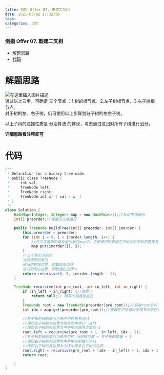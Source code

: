 ```yaml
---
title: 剑指 Offer 07. 重建二叉树
date: 2021-03-02 17:32:06
tags: 
categories: 力扣
---
```


<!--more-->

### 剑指 Offer 07. 重建二叉树

- [解题思路](#_2)
- [代码](#_12)

# 解题思路

![在这里插入图片描述](https://img-blog.csdnimg.cn/20210302173128220.png?x-oss-process=image/watermark,type_ZmFuZ3poZW5naGVpdGk,shadow_10,text_aHR0cHM6Ly9ibG9nLmNzZG4ubmV0L3FxXzIxMDQwNTU5,size_16,color_FFFFFF,t_70)  
通过以上三步，可确定 三个节点 ：1.树的根节点、2.左子树根节点、3.右子树根节点。  
对于树的左、右子树，仍可使用以上步骤划分子树的左右子树。

以上子树的递推性质是 分治算法 的体现，考虑通过递归对所有子树进行划分。

**详细思路看注释即可**

# 代码

```java
/**
 * Definition for a binary tree node.
 * public class TreeNode {
 *     int val;
 *     TreeNode left;
 *     TreeNode right;
 *     TreeNode(int x) { val = x; }
 * }
 */
class Solution {
    HashMap<Integer, Integer> map = new HashMap<>();//标记中序遍历
    int[] preorder;//保留的先序遍历

    public TreeNode buildTree(int[] preorder, int[] inorder) {
        this.preorder = preorder;
        for (int i = 0; i < inorder.length; i++) {
            //将中序遍历的值及索引放在map中，方便递归时获取左子树与右子树的数量及其根的索引
            map.put(inorder[i], i);
        }
        /*三个索引分别为
        当前根的的索引
        递归树的左边界，即数组左边界
        递归树的右边界，即数组右边界*/
        return recursive(0, 0, inorder.length - 1);
    }

    TreeNode recursive(int pre_root, int in_left, int in_right) {
        if (in_left > in_right) {//越界了
            return null;// 相等的话就是自己
        }
        TreeNode root = new TreeNode(preorder[pre_root]);//获取root节点
        int idx = map.get(preorder[pre_root]);//获取在中序遍历中根节点所在索引，以方便获取左子树的数量

        //左子树的根的索引为先序中的根节点+1
        //递归左子树的左边界为原来的中序in_left
        //递归左子树的右边界为中序中的根节点索引-1
        root.left = recursive(pre_root + 1, in_left, idx - 1);
        //右子树的根的索引为先序中的 当前根位置 + 左子树的数量 + 1
        //递归右子树的左边界为中序中当前根节点+1
        //递归右子树的有边界为中序中原来右子树的边界
        root.right = recursive(pre_root + (idx - in_left) + 1, idx + 1, in_right);
        return root;

    }
}
```